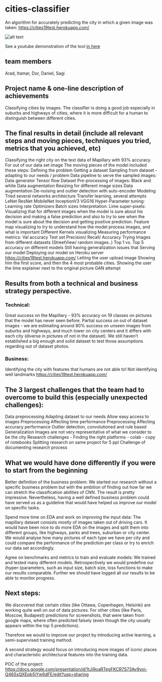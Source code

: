 # cities-classifier
An algorithm for accurately predicting the city in which a given image was taken:
https://cities19test.herokuapp.com/

![alt text](https://github.com/dormeir999/cities-classifier/blob/master/example.JPG)

See a youtube demonstration of the tool [in here](https://www.youtube.com/watch?v=5G2upntY03A&ab_channel=ChaySharaby)

## team members 
Arad, Itamar, Dor, Daniel, Sagi

## Project name & one-line description of achievements

Classifying cities by images.
The classifier is doing a good job especially in suburbs and highways of cities, where it is more difficult for a human to distinguish between different cities.

## The final results in detail (include all relevant steps and moving pieces, techniques you tried, metrics that you achieved, etc)

Classifying the right city on the test data of Mapillary with 93% accuracy. For out of our data set image The moving pieces of the model included these steps:
Defining the problem
Getting a dataset
Sampling from dataset - adapting to our needs / problem
Data pipeline to serve the sampled images:
Data generator
Tensor flow Dataset
Pre-processing of images:
Black and white
Data augmentation
Resizing for different image sizes
Data augmentation
De-noising and outlier detection with auto-encoder
Modeling
Tried several networks architecture
Transfer learning, several attempts
LeNet
ResNet
MobileNet
InceptionV3
VGG16
Hyper-Parameter tuning:
Learning rate
Optimizers
Batch sizes
Interpretation:
Lime super-pixels:
Visualizing that for different images when the model is sure about his decision and making a false prediction and also to try to see when the model is sure about the decision and getting positive prediction.
Feature map visualizing to try to understand how the model process images, and what is important
Different Kernels visualizing
Measuring performance metrics:
Val accuracy
Test set
Precision/ Recall/ Accuracy
Trying Images from different datasets (StreetView/ random images..)
Top 1 vs. Top 5 accuracy on different models
Still having generalization issues that 
Serving our model
Deploying our model on Heroku server
https://cities19test.herokuapp.com/
Letting the user upload image
Showing him the first score, and then the 4 most probable cities.
Showing the user the lime explainer next to the original picture 
GAN attempt
	
## Results from both a technical and business strategy perspective.
### Technical:
Great success on the Mapillary - 93% accuracy on 19 classes on pictures that the model has never seen before.
Partial success on out of dataset images - we are estimating around 80% success on unseen images from suburbs and highways, and much lower on city centers and it differs with each city (diverse in pictures of not in the dataset).
We still haven’t established a big enough and solid dataset to test those assumptions regarding out of dataset photos.
### Business:
Identifying the city with features that humans are not able to!
Not identifying well landmarks
https://cities19test.herokuapp.com/

## The 3 largest challenges that the team had to overcome to build this (especially unexpected challenges):
Data preprocessing 
Adapting dataset to our needs
Allow easy access to images
Preprocessing Affecting time performance
Preprocessing Affecting accuracy performance
Outlier detection, convolutioned and rule based
Generalization
Images are not very representative of what we consider to be the city
Research challenges - 
Finding the right platforms - colab - copy of notebooks
Splitting research on same project for 5 ppl
Challenge of documenting research process

## What we would have done differently if you were to start from the beginning

Better definition of the business problem:
We started our research without a specific business problem but with the ambition of finding out how far we can stretch the classification abilities of CNN. The result is pretty impressive. Nevertheless, having a well defined business problem could have served us as a guideline that would have helped us improve our model on specific tasks.

Spend more time on EDA and work on improving the input data: 
The mapillary dataset consists mostly of images taken out of driving cars. It would have been nice to do more EDA on the images and split them into different groups, like highways, parks and trees, suburban or city center. We would analyse how many pictures of each type we have per city and could compare the performance of the prediction per class or try to enrich our data set accordingly.

Agree on benchmarks and metrics to train and evaluate models:
We trained and tested many different models. Retrospectively we would predefine our (hyper-)parameters, such as input size, batch size, loss functions to make our results comparable. Further we should have logged all our results to be able to monitor progress. 

## Next steps:
We discovered that certain cities (like Ottawa, Copenhagen, Helsinki) are working quite well on out of data pictures. For other cities (like Paris, Moscow, Budapest) predictions for screenshots, that were taken from google maps, where often predicted falsely (even though the city usually appears within the top 5 predictions).
 
Therefore we would to improve our project by introducing active learning, a semi-supervised training method. 

A second strategy would focus on introducing more images of iconic places and characteristic architectural features into the training data. 


POC of the project:
https://docs.google.com/presentation/d/1tJi9oaRTegFKCR7S73Av9yoi-Q46SxQXEpb5iYw6dFE/edit?usp=sharing
